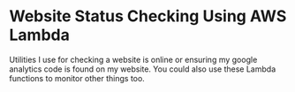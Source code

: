 # Website Status Checking Using AWS Lambda

Utilities I use for checking a website is online or ensuring my google analytics code is found on my website. You could also use these Lambda functions to monitor other things too. 
 

